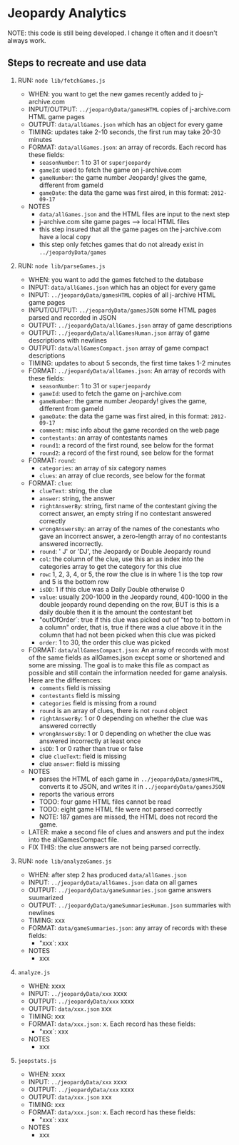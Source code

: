 # Jeopardy Analytics

NOTE: this code is still being developed. I change it often and it doesn't always work.

## Steps to recreate and use data 

1. RUN: `node lib/fetchGames.js`

    + WHEN: you want to get the new games recently added to j-archive.com
    + INPUT/OUTPUT: `../jeopardyData/gamesHTML` copies of j-archive.com HTML game pages
    + OUTPUT: `data/allGames.json` which has an object for every game
    + TIMING: updates take 2-10 seconds, the first run may take 20-30 minutes
    + FORMAT: `data/allGames.json`: an array of records. Each record has these fields:
        - `seasonNumber`: 1 to 31 or `superjeopardy`
        - `gameId`: used to fetch the game on j-archive.com
        - `gameNumber`: the game number Jeopardy! gives the game, different from gameId
        - `gameDate`: the data the game was first aired, in this format: `2012-09-17`
    + NOTES
        - `data/allGames.json` and the HTML files are input to the next step
        - j-archive.com site game pages --> local HTML files
        - this step insured that all the game pages on the j-archive.com have a local copy
        - this step only fetches games that do not already exist in `../jeopardyData/games`

2. RUN: `node lib/parseGames.js`

    + WHEN: you want to add the games fetched to the database
    + INPUT: `data/allGames.json` which has an object for every game
    + INPUT: `../jeopardyData/gamesHTML` copies of all j-archive HTML game pages
    + INPUT/OUTPUT: `../jeopardyData/gamesJSON` some HTML pages parsed and recorded in JSON
    + OUTPUT: `../jeopardyData/allGames.json` array of game descriptions
    + OUTPUT: `../jeopardyData/allGamesHuman.json` array of game descriptions with newlines
    + OUTPUT: `data/allGamesCompact.json` array of game compact descriptions
    + TIMING: updates to about 5 seconds, the first time takes 1-2 minutes
    + FORMAT: `../jeopardyData/allGames.json`: An array of records with these fields:
        - `seasonNumber`: 1 to 31 or `superjeopardy`
        - `gameId`: used to fetch the game on j-archive.com
        - `gameNumber`: the game number Jeopardy! gives the game, different from gameId
        - `gameDate`: the data the game was first aired, in this format: `2012-09-17`
        - `comment`: misc info about the game recorded on the web page
        - `contestants`: an array of contestants names
        - `round1`: a record of the first round, see below for the format
        - `round2`: a record of the first round, see below for the format
    + FORMAT: `round`:
        - `categories`: an array of six category names
        - `clues`: an array of clue records, see below for the format
    + FORMAT: `clue`:
        - `clueText`: string, the clue
        - `answer`: string, the answer
        - `rightAnswerBy`: string, first name of the contestant giving the correct answer, an empty string if no contestant answered correctly
        - `wrongAnswersBy`: an array of the names of the conestants who gave an incorrect answer, a zero-length array of no contestants answered incorrectly.
        - `round`: ' J' or 'DJ', the Jeopardy or Double Jeopardy round
        - `col`: the column of the clue, use this an as index into the categories array to get the category for this clue
        - `row`: 1, 2, 3, 4, or 5, the row the clue is in where 1 is the top row and 5 is the bottom row
        - `isDD`: 1 if this clue was a Daily Double otherwise 0
        - `value`: usually 200-1000 in the Jeopardy round, 400-1000 in the double jeopardy round depending on the row, BUT is this is a daily double then it is the amount the contestant bet
        - "outOfOrder`: true if this clue was picked out of "top to bottom in a column" order, that is, true if there was a clue above it in the column that had not been picked when this clue was picked
        - `order`: 1 to 30, the order this clue was picked
    + FORMAT: `data/allGamesCompact.json`: An array of records with most of the same fields as allGames.json except some or shortened and some are missing. The goal is to make this file as compact as possible and still contain the information needed for game analysis. Here are the differences:
        - `comments` field is missing
        - `contestants` field is missing
        - `categories` field is missing from a round
        - `round` is an array of clues, there is not `round` object
        - `rightAnswerBy`: 1 or 0 depending on whether the clue was answered correctly
        - `wrongAnswersBy`: 1 or 0 depending on whether the clue was answered incorrectly at least once
        - `isDD`: 1 or 0 rather than true or false
        - clue `clueText`: field is missing
        - clue `answer`: field is missing
    + NOTES
        - parses the HTML of each game in `../jeopardyData/gamesHTML`, converts it to JSON, and writes it in `../jeopardyData/gamesJSON`
        - reports the various errors
        - TODO: four game HTML files cannot be read
        - TODO: eight game HTML file were not parsed correctly
        - NOTE: 187 games are missed, the HTML does not record the game.
    + LATER: make a second file of clues and answers and put the index into the allGamesCompact file.
    + FIX THIS: the clue answers are not being parsed correctly.

3. RUN: `node lib/analyzeGames.js`

    + WHEN: after step 2 has produced `data/allGames.json`
    + INPUT: `../jeopardyData/allGames.json` data on all games
    + OUTPUT: `../jeopardyData/gameSummaries.json` game answers suumarized
    + OUTPUT: `../jeopardyData/gameSummariesHuman.json` summaries with newlines
    + TIMING: xxx
    + FORMAT: `data/gameSummaries.json`: any array of records with these fields:
        - "xxx`: xxx
    + NOTES
        - xxx

4. `analyze.js`

    + WHEN: xxxx
    + INPUT: `../jeopardyData/xxx` xxxx
    + OUTPUT: `../jeopardyData/xxx` xxxx
    + OUTPUT: `data/xxx.json` xxx
    + TIMING: xxx
    + FORMAT: `data/xxx.json`: x. Each record has these fields:
        - "xxx`: xxx
    + NOTES
        - xxx

5. `jeopstats.js`

    + WHEN: xxxx
    + INPUT: `../jeopardyData/xxx` xxxx
    + OUTPUT: `../jeopardyData/xxx` xxxx
    + OUTPUT: `data/xxx.json` xxx
    + TIMING: xxx
    + FORMAT: `data/xxx.json`: x. Each record has these fields:
        - "xxx`: xxx
    + NOTES
        - xxx
